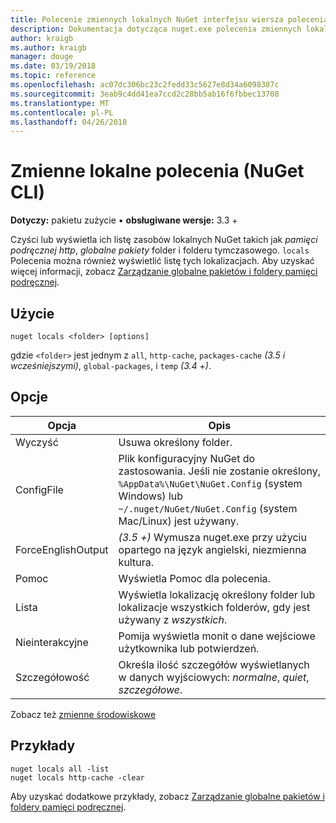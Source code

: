 ```yaml
---
title: Polecenie zmiennych lokalnych NuGet interfejsu wiersza polecenia
description: Dokumentacja dotycząca nuget.exe polecenia zmiennych lokalnych
author: kraigb
ms.author: kraigb
manager: douge
ms.date: 03/19/2018
ms.topic: reference
ms.openlocfilehash: ac07dc306bc23c2fedd33c5627e8d34a6098387c
ms.sourcegitcommit: 3eab9c4dd41ea7ccd2c28bb5ab16f6fbbec13708
ms.translationtype: MT
ms.contentlocale: pl-PL
ms.lasthandoff: 04/26/2018
---
```

# <a name="locals-command-nuget-cli"></a>Zmienne lokalne polecenia (NuGet CLI)

**Dotyczy:** pakietu zużycie &bullet; **obsługiwane wersje:** 3.3 +

Czyści lub wyświetla ich listę zasobów lokalnych NuGet takich jak *pamięci podręcznej http*, *globalne pakiety* folder i folderu tymczasowego. `locals` Polecenia można również wyświetlić listę tych lokalizacjach. Aby uzyskać więcej informacji, zobacz [Zarządzanie globalne pakietów i foldery pamięci podręcznej](../consume-packages/managing-the-global-packages-and-cache-folders.md).

## <a name="usage"></a>Użycie

```cli
nuget locals <folder> [options]
```

gdzie `<folder>` jest jednym z `all`, `http-cache`, `packages-cache` *(3.5 i wcześniejszymi)*, `global-packages`, i `temp` *(3.4 +)*.

## <a name="options"></a>Opcje

| Opcja | Opis |
| --- | --- |
| Wyczyść | Usuwa określony folder. |
| ConfigFile | Plik konfiguracyjny NuGet do zastosowania. Jeśli nie zostanie określony, `%AppData%\NuGet\NuGet.Config` (system Windows) lub `~/.nuget/NuGet/NuGet.Config` (system Mac/Linux) jest używany.|
| ForceEnglishOutput | *(3.5 +)* Wymusza nuget.exe przy użyciu opartego na język angielski, niezmienna kultura. |
| Pomoc | Wyświetla Pomoc dla polecenia. |
| Lista | Wyświetla lokalizację określony folder lub lokalizacje wszystkich folderów, gdy jest używany z *wszystkich*. |
| Nieinterakcyjne | Pomija wyświetla monit o dane wejściowe użytkownika lub potwierdzeń. |
| Szczegółowość | Określa ilość szczegółów wyświetlanych w danych wyjściowych: *normalne*, *quiet*, *szczegółowe*. |

Zobacz też [zmienne środowiskowe](cli-ref-environment-variables.md)

## <a name="examples"></a>Przykłady

```cli
nuget locals all -list
nuget locals http-cache -clear
```

Aby uzyskać dodatkowe przykłady, zobacz [Zarządzanie globalne pakietów i foldery pamięci podręcznej](../consume-packages/managing-the-global-packages-and-cache-folders.md).
